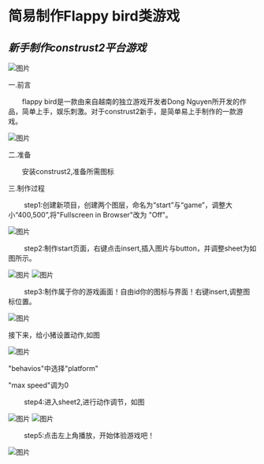# 简易制作Flappy bird类游戏

## *新手制作construst2平台游戏*

![图片](images/timg.jpg)

一.前言

&emsp;&emsp;flappy bird是一款由来自越南的独立游戏开发者Dong Nguyen所开发的作品，简单上手，娱乐刺激。对于construst2新手，是简单易上手制作的一款游戏。

![图片](images/start.jpg)

二.准备

&emsp;&emsp;安装construst2,准备所需图标

三.制作过程

&emsp;&emsp;
step1:创建新项目，创建两个图层，命名为“start”与“game”，调整大小“400,500”,将"Fullscreen in Browser"改为  "Off"。

![图片](images/01.png)

&emsp;&emsp;
step2:制作start页面，右键点击insert,插入图片与button，并调整sheet为如图所示。

![图片](images/02.png)
![图片](images/03.png)

&emsp;&emsp;
step3:制作属于你的游戏画面！自由id你的图标与界面！右键insert,调整图标位置。

![图片](images/04.png)

接下来，给小猪设置动作,如图

![图片](images/05.png)

"behavios"中选择"platform"

"max speed"调为0

&emsp;&emsp;
step4:进入sheet2,进行动作调节，如图

![图片](images/06.png)
![图片](images/07.png)

&emsp;&emsp;
step5:点击左上角播放，开始体验游戏吧！

![图片](images/233.gif)
